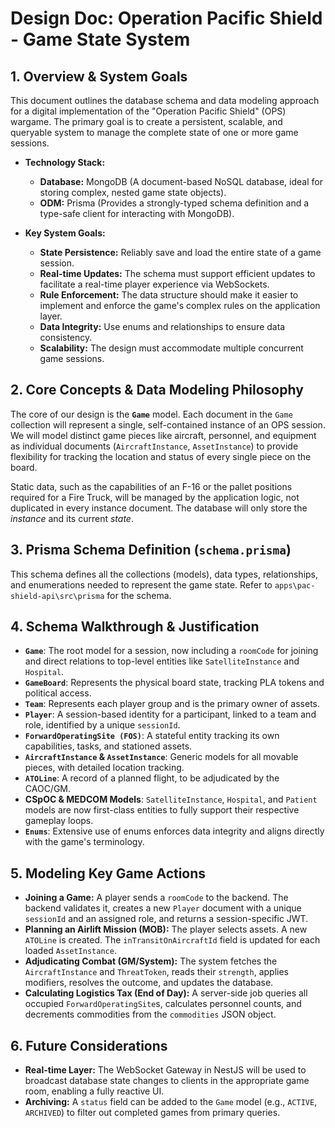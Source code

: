 # Design Doc: Operation Pacific Shield - Game State System

## 1. Overview & System Goals

This document outlines the database schema and data modeling approach for a digital implementation of the "Operation Pacific Shield" (OPS) wargame. The primary goal is to create a persistent, scalable, and queryable system to manage the complete state of one or more game sessions.

- **Technology Stack:**

  - **Database:** MongoDB (A document-based NoSQL database, ideal for storing complex, nested game state objects).
  - **ODM:** Prisma (Provides a strongly-typed schema definition and a type-safe client for interacting with MongoDB).

- **Key System Goals:**
  - **State Persistence:** Reliably save and load the entire state of a game session.
  - **Real-time Updates:** The schema must support efficient updates to facilitate a real-time player experience via WebSockets.
  - **Rule Enforcement:** The data structure should make it easier to implement and enforce the game's complex rules on the application layer.
  - **Data Integrity:** Use enums and relationships to ensure data consistency.
  - **Scalability:** The design must accommodate multiple concurrent game sessions.

## 2. Core Concepts & Data Modeling Philosophy

The core of our design is the **`Game`** model. Each document in the `Game` collection will represent a single, self-contained instance of an OPS session. We will model distinct game pieces like aircraft, personnel, and equipment as individual documents (`AircraftInstance`, `AssetInstance`) to provide flexibility for tracking the location and status of every single piece on the board.

Static data, such as the capabilities of an F-16 or the pallet positions required for a Fire Truck, will be managed by the application logic, not duplicated in every instance document. The database will only store the _instance_ and its current _state_.

## 3. Prisma Schema Definition (`schema.prisma`)

This schema defines all the collections (models), data types, relationships, and enumerations needed to represent the game state. Refer to `apps\pac-shield-api\src\prisma` for the schema.

## 4. Schema Walkthrough & Justification

- **`Game`**: The root model for a session, now including a `roomCode` for joining and direct relations to top-level entities like `SatelliteInstance` and `Hospital`.
- **`GameBoard`**: Represents the physical board state, tracking PLA tokens and political access.
- **`Team`**: Represents each player group and is the primary owner of assets.
- **`Player`**: A session-based identity for a participant, linked to a team and role, identified by a unique `sessionId`.
- **`ForwardOperatingSite (FOS)`**: A stateful entity tracking its own capabilities, tasks, and stationed assets.
- **`AircraftInstance` & `AssetInstance`**: Generic models for all movable pieces, with detailed location tracking.
- **`ATOLine`**: A record of a planned flight, to be adjudicated by the CAOC/GM.
- **CSpOC & MEDCOM Models**: `SatelliteInstance`, `Hospital`, and `Patient` models are now first-class entities to fully support their respective gameplay loops.
- **`Enums`**: Extensive use of enums enforces data integrity and aligns directly with the game's terminology.

## 5. Modeling Key Game Actions

- **Joining a Game:** A player sends a `roomCode` to the backend. The backend validates it, creates a new `Player` document with a unique `sessionId` and an assigned role, and returns a session-specific JWT.
- **Planning an Airlift Mission (MOB):** The player selects assets. A new `ATOLine` is created. The `inTransitOnAircraftId` field is updated for each loaded `AssetInstance`.
- **Adjudicating Combat (GM/System):** The system fetches the `AircraftInstance` and `ThreatToken`, reads their `strength`, applies modifiers, resolves the outcome, and updates the database.
- **Calculating Logistics Tax (End of Day):** A server-side job queries all occupied `ForwardOperatingSite`s, calculates personnel counts, and decrements commodities from the `commodities` JSON object.

## 6. Future Considerations

- **Real-time Layer:** The WebSocket Gateway in NestJS will be used to broadcast database state changes to clients in the appropriate game room, enabling a fully reactive UI.
- **Archiving:** A `status` field can be added to the `Game` model (e.g., `ACTIVE`, `ARCHIVED`) to filter out completed games from primary queries.
```
